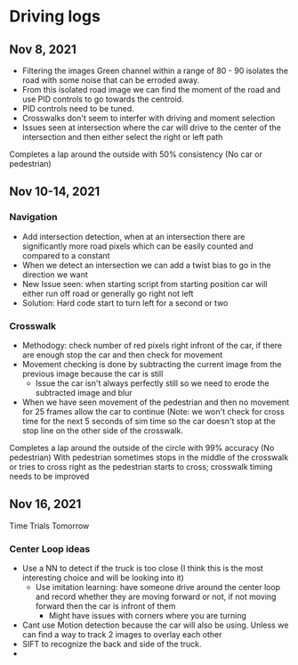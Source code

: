 # Driving logs

## Nov 8, 2021

- Filtering the images Green channel within a range of 80 - 90 isolates the road with some noise that can be erroded away. 
- From this isolated road image we can find the moment of the road and use PID controls to go towards the centroid. 
- PID controls need to be tuned. 
- Crosswalks don't seem to interfer with driving and moment selection
- Issues seen at intersection where the car will drive to the center of the intersection and then either select the right or left path

Completes a lap around the outside with 50% consistency (No car or pedestrian) 

## Nov 10-14, 2021
### Navigation

- Add intersection detection, when at an intersection there are significantly more road pixels which can be easily counted and compared to a constant
- When we detect an intersection we can add a twist bias to go in the direction we want
- New Issue seen: when starting script from starting position car will either run off road or generally go right not left
- Solution: Hard code start to turn left for a second or two

### Crosswalk

- Methodogy: check number of red pixels right infront of the car, if there are enough stop the car and then check for movement
- Movement checking is done by subtracting the current image from the previous image because the car is still
  - Issue the car isn't always perfectly still so we need to erode the subtracted image and blur
- When we have seen movement of the pedestrian and then no movement for 25 frames allow the car to continue (Note: we won't check for cross time for the next 5 seconds of sim time so the car doesn't stop at the stop line on the other side of the crosswalk. 

Completes a lap around the outside of the circle with 99% accuracy (No pedestrian)
With pedestrian sometimes stops in the middle of the crosswalk or tries to cross right as the pedestrian starts to cross; crosswalk timing needs to be improved

## Nov 16, 2021
Time Trials Tomorrow
### Center Loop ideas
- Use a NN to detect if the truck is too close (I think this is the most interesting choice and will be looking into it) 
  - Use imitation learning: have someone drive around the center loop and record whether they are moving forward or not, if not moving forward then the car is infront of them
    - Might have issues with corners where you are turning
- Cant use Motion detection because the car will also be using. Unless we can find a way to track 2 images to overlay each other
- SIFT to recognize the back and side of the truck.
- 
